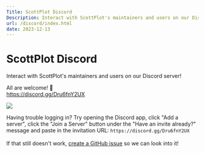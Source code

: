 ```yaml
---
Title: ScottPlot Discord
Description: Interact with ScottPlot's maintainers and users on our Discord server!
url: /discord/index.html
date: 2023-12-13
---
```


# ScottPlot Discord

Interact with ScottPlot's maintainers and users on our Discord server!

<div class="my-5">

<div class="text-center fs-3">
All are welcome! 🚀
</div>

<div class="text-center fs-5">
<a href='https://discord.gg/Dru6fnY2UX'>https://discord.gg/Dru6fnY2UX</a>
</div>

<a href='https://discord.gg/Dru6fnY2UX'><img src="discord.jpg" class="d-block mx-auto"></a>

</div>

<div class='text-muted w-75 my-3 mx-auto'>
  Having trouble logging in? Try opening the Discord app, click "Add a server", click the "Join a Server" button under the "Have an invite already?" message and paste in the invitation URL: <code>https://discord.gg/Dru6fnY2UX</code>
  <br><br>
  If that still doesn't work, <a href='https://github.com/ScottPlot/ScottPlot/issues'>create a GitHub issue</a> so we can look into it!
</div>
